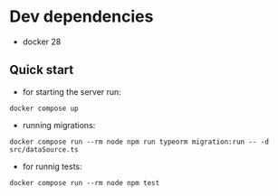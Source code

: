 # Dev dependencies

-   docker 28

## Quick start

-   for starting the server run:

```shell
docker compose up
```

-   running migrations:

```shell
docker compose run --rm node npm run typeorm migration:run -- -d src/dataSource.ts
```

-   for runnig tests:

```shell
docker compose run --rm node npm test
```
